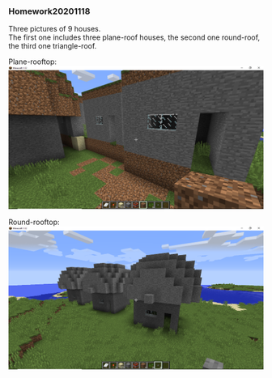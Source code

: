 ### Homework20201118
Three pictures of 9 houses.<br>
The first one includes three plane-roof houses, the second one round-roof, the third one triangle-roof.

Plane-rooftop:
![](https://raw.githubusercontent.com/ophwsjtu18/ohw20f/main/liuyaoyu/homework20201118/pics/plane_roof.png)

Round-rooftop:
![](https://raw.githubusercontent.com/ophwsjtu18/ohw20f/main/liuyaoyu/homework20201118/pics/round_roof.png)
